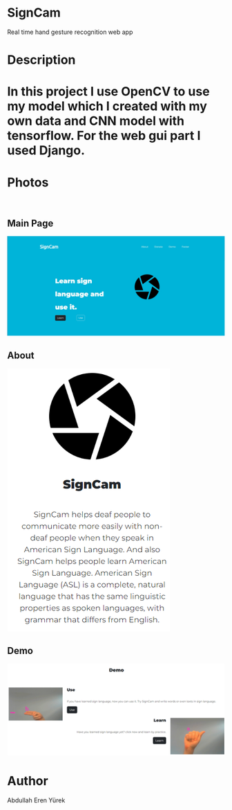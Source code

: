 # SignCam
Real time hand gesture recognition web app  
<h1>Description<h1>
In this project I use OpenCV to use my model which I created with my own data and CNN model with tensorflow. For the web gui part I used Django.
  
<h1>Photos</h1>
<br>
<h2>Main Page</h2>

![alt text](/images/signcam-home.png)

<h2>About</h2>

![alt text](/images/about.png)

<h2>Demo</h2>

![alt text](/images/demo.png)

<h1>Author</h1>

Abdullah Eren Yürek
